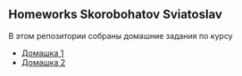 <section>
    <h2>Homeworks Skorobohatov Sviatoslav</h2>
    <p>В этом репозитории собраны домашние задания по курсу</p>
    <ul>
        <li><a href="https://github.com/CarbonSkorobogatov/Python/tree/master/hm-1">Домашка 1</a></li>
        <li><a href="https://github.com/CarbonSkorobogatov/Python/tree/master/hm-2">Домашка 2</a></li>
    </ul>
    
</section>
